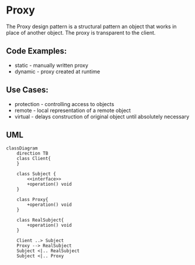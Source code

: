 # Proxy

The Proxy design pattern is a structural pattern an object that works in place of another object.
The proxy is transparent to the client. 

## Code Examples:
* static - manually written proxy
* dynamic - proxy created at runtime

## Use Cases:
* protection - controlling access to objects
* remote - local representation of a remote object
* virtual - delays construction of original object until absolutely necessary

## UML

```mermaid
classDiagram
    direction TB
    class Client{
    }

    class Subject {
        <<interface>>
        +operation() void
    }

    class Proxy{
        +operation() void
    }

    class RealSubject{
        +operation() void
    }

    Client ..> Subject
    Proxy --> RealSubject
    Subject <|.. RealSubject
    Subject <|.. Proxy

```
